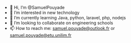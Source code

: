 - 👋 Hi, I’m @SamuelPouyade
- 👀 I’m interested in new technology
- 🌱 I’m currently learning Java, python, laravel, php, nodejs
- 💞️ I’m looking to collaborate on engineering schools
- 📫 How to reach me: samuel.pouyade@outlook.fr or samuel.pouyade@etu.unilim.fr
